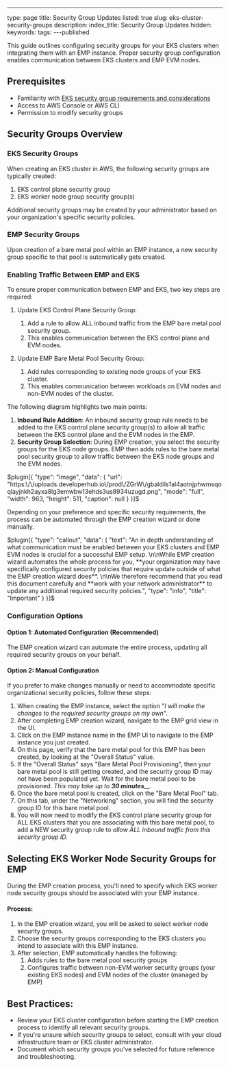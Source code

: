 ---
type: page
title: Security Group Updates
listed: true
slug: eks-cluster-security-groups
description: 
index_title: Security Group Updates
hidden: 
keywords: 
tags: 
---published

This guide outlines configuring security groups for your EKS clusters when integrating them with an EMP instance. Proper security group configuration enables communication between EKS clusters and EMP EVM nodes.

## Prerequisites

- Familiarity with [EKS security group requirements and considerations](https://docs.aws.amazon.com/eks/latest/userguide/sec-group-reqs.html)
- Access to AWS Console or AWS CLI
- Permission to modify security groups

## Security Groups Overview

### EKS Security Groups

When creating an EKS cluster in AWS, the following security groups are typically created:

1. EKS control plane security group
2. EKS worker node group security group(s)

Additional security groups may be created by your administrator based on your organization's specific security policies.

### EMP Security Groups

Upon creation of a bare metal pool within an EMP instance, a new security group specific to that pool is automatically gets created.

### Enabling Traffic Between EMP and EKS

To ensure proper communication between EMP and EKS, two key steps are required:

1. Update EKS Control Plane Security Group:
    1. Add a rule to allow ALL inbound traffic from the EMP bare metal pool security group.
    2. This enables communication between the EKS control plane and EVM nodes.

2. Update EMP Bare Metal Pool Security Group:
    1. Add rules corresponding to existing node groups of your EKS cluster.
    2. This enables communication between workloads on EVM nodes and non-EVM nodes of the cluster.

The following diagram highlights two main points: 

1. **Inbound Rule Addition**: An inbound security group rule needs to be added to the EKS control plane security group(s) to allow all traffic between the EKS control plane and the EVM nodes in the EMP.
2. **Security Group Selection**: During EMP creation, you select the security groups for the EKS node groups. EMP then adds rules to the bare metal pool security group to allow traffic between the EKS node groups and the EVM nodes.

$plugin[{
    "type": "image",
    "data": {
        "url": "https:\/\/uploads.developerhub.io\/prod\/ZGrW\/gbaldils1al4aotnjphwmsqoqlayjnkh2ayxa8lg3emwbw13ehds3us8934uzugd.png",
        "mode": "full",
        "width": 963,
        "height": 511,
        "caption": null
    }
}]$

Depending on your preference and specific security requirements, the process can be automated through the EMP creation wizard or done manually.

$plugin[{
    "type": "callout",
    "data": {
        "text": "An in depth understanding of what communication must be enabled between your EKS clusters and EMP EVM nodes is crucial for a successful EMP setup. \n\nWhile EMP creation wizard automates the whole process for you, **your organization may have specifically configured security policies that require update outside of what the EMP creation wizard does**. \n\nWe therefore recommend that you read this document carefully and **work with your network administrator** to update any additional required security policies.",
        "type": "info",
        "title": "Important"
    }
}]$

### Configuration Options

#### Option 1: Automated Configuration (Recommended)

The EMP creation wizard can automate the entire process, updating all required security groups on your behalf.

#### Option 2: Manual Configuration

If you prefer to make changes manually or need to accommodate specific organizational security policies, follow these steps:

1. When creating the EMP instance, select the option "_I will make the changes to the required security groups on my own_". 
2. After completing EMP creation wizard, navigate to the EMP grid view in the UI.
3. Click on the EMP instance name in the EMP UI to navigate to the EMP instance you just created. 
4. On this page, verify that the bare metal pool for this EMP has been created, by looking at the "Overall Status" value. 
5. If the "Overall Status" says "Bare Metal Pool Provisioning", then your bare metal pool is still getting created, and the security group ID may not have been populated yet. Wait for the bare metal pool to be provisioned. _This may take up to_ _**30 minutes**__._ 
6. Once the bare metal pool is created, click on the "Bare Metal Pool" tab. 
7. On this tab, under the "Networking" section, you will find the security group ID for this bare metal pool.
8. You will now need to modify the EKS control plane security group for ALL EKS clusters that you are associating with this bare metal pool, to add a NEW security group rule to _allow ALL inbound traffic from this security group ID._ 

## Selecting EKS Worker Node Security Groups for EMP

During the EMP creation process, you'll need to specify which EKS worker node security groups should be associated with your EMP instance.

#### Process:

1. In the EMP creation wizard, you will be asked to select worker node security groups.
2. Choose the security groups corresponding to the EKS clusters you intend to associate with this EMP instance.
3. After selection, EMP automatically handles the following:
    1. Adds rules to the bare metal pool security groups
    2. Configures traffic between non-EVM worker security groups (your existing EKS nodes) and EVM nodes of the cluster (managed by EMP)

## Best Practices:

- Review your EKS cluster configuration before starting the EMP creation process to identify all relevant security groups.
- If you're unsure which security groups to select, consult with your cloud infrastructure team or EKS cluster administrator.
- Document which security groups you've selected for future reference and troubleshooting.

